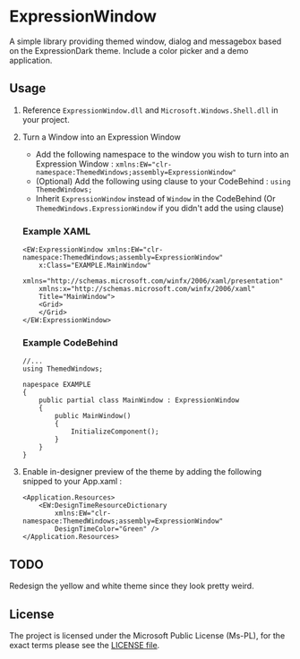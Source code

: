 # ExpressionWindow #

A simple library providing themed window, dialog and messagebox based on the ExpressionDark theme.
Include a color picker and a demo application.

## Usage ##
1. Reference `ExpressionWindow.dll` and `Microsoft.Windows.Shell.dll` in your project.
2. Turn a Window into an Expression Window
	* Add the following namespace to the window you wish to turn into an Expression Window : `xmlns:EW="clr-namespace:ThemedWindows;assembly=ExpressionWindow"`
	* (Optional) Add the following using clause to your CodeBehind : `using ThemedWindows;`
	* Inherit `ExpressionWindow` instead of `Window` in the CodeBehind (Or `ThemedWindows.ExpressionWindow` if you didn't add the using clause)
	
	### Example XAML ###
	```
	<EW:ExpressionWindow xmlns:EW="clr-namespace:ThemedWindows;assembly=ExpressionWindow"  
		x:Class="EXAMPLE.MainWindow"
        xmlns="http://schemas.microsoft.com/winfx/2006/xaml/presentation"
        xmlns:x="http://schemas.microsoft.com/winfx/2006/xaml"
        Title="MainWindow">
		<Grid>
		</Grid>
	</EW:ExpressionWindow>
	```
	
	### Example CodeBehind ###
	```
	//...
	using ThemedWindows;
	
	napespace EXAMPLE
	{
		public partial class MainWindow : ExpressionWindow
		{
			public MainWindow()
			{
				InitializeComponent();
			}
		}
	}
	```
3. Enable in-designer preview of the theme by adding the following snipped to your App.xaml :
	```
	<Application.Resources>
        <EW:DesignTimeResourceDictionary 
			xmlns:EW="clr-namespace:ThemedWindows;assembly=ExpressionWindow" 
			DesignTimeColor="Green" />
    </Application.Resources>
	```

## TODO ##
Redesign the yellow and white theme since they look pretty weird.

## License ##
The project is licensed under the Microsoft Public License (Ms-PL), for the exact terms please see the [LICENSE file](https://github.com/kazelone/ExpressionWindow/blob/master/LICENCE).
